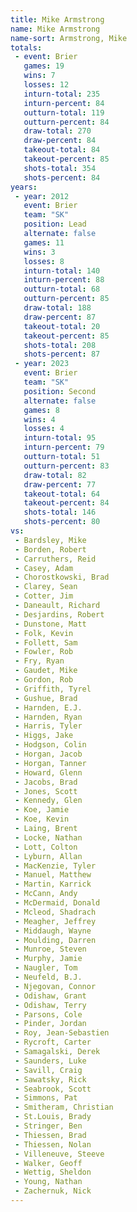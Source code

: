 ```yaml
---
title: Mike Armstrong
name: Mike Armstrong
name-sort: Armstrong, Mike
totals:
 - event: Brier
   games: 19
   wins: 7
   losses: 12
   inturn-total: 235
   inturn-percent: 84
   outturn-total: 119
   outturn-percent: 84
   draw-total: 270
   draw-percent: 84
   takeout-total: 84
   takeout-percent: 85
   shots-total: 354
   shots-percent: 84
years:
 - year: 2012
   event: Brier
   team: "SK"
   position: Lead
   alternate: false
   games: 11
   wins: 3
   losses: 8
   inturn-total: 140
   inturn-percent: 88
   outturn-total: 68
   outturn-percent: 85
   draw-total: 188
   draw-percent: 87
   takeout-total: 20
   takeout-percent: 85
   shots-total: 208
   shots-percent: 87
 - year: 2023
   event: Brier
   team: "SK"
   position: Second
   alternate: false
   games: 8
   wins: 4
   losses: 4
   inturn-total: 95
   inturn-percent: 79
   outturn-total: 51
   outturn-percent: 83
   draw-total: 82
   draw-percent: 77
   takeout-total: 64
   takeout-percent: 84
   shots-total: 146
   shots-percent: 80
vs:
 - Bardsley, Mike
 - Borden, Robert
 - Carruthers, Reid
 - Casey, Adam
 - Chorostkowski, Brad
 - Clarey, Sean
 - Cotter, Jim
 - Daneault, Richard
 - Desjardins, Robert
 - Dunstone, Matt
 - Folk, Kevin
 - Follett, Sam
 - Fowler, Rob
 - Fry, Ryan
 - Gaudet, Mike
 - Gordon, Rob
 - Griffith, Tyrel
 - Gushue, Brad
 - Harnden, E.J.
 - Harnden, Ryan
 - Harris, Tyler
 - Higgs, Jake
 - Hodgson, Colin
 - Horgan, Jacob
 - Horgan, Tanner
 - Howard, Glenn
 - Jacobs, Brad
 - Jones, Scott
 - Kennedy, Glen
 - Koe, Jamie
 - Koe, Kevin
 - Laing, Brent
 - Locke, Nathan
 - Lott, Colton
 - Lyburn, Allan
 - MacKenzie, Tyler
 - Manuel, Matthew
 - Martin, Karrick
 - McCann, Andy
 - McDermaid, Donald
 - Mcleod, Shadrach
 - Meagher, Jeffrey
 - Middaugh, Wayne
 - Moulding, Darren
 - Munroe, Steven
 - Murphy, Jamie
 - Naugler, Tom
 - Neufeld, B.J.
 - Njegovan, Connor
 - Odishaw, Grant
 - Odishaw, Terry
 - Parsons, Cole
 - Pinder, Jordan
 - Roy, Jean-Sebastien
 - Rycroft, Carter
 - Samagalski, Derek
 - Saunders, Luke
 - Savill, Craig
 - Sawatsky, Rick
 - Seabrook, Scott
 - Simmons, Pat
 - Smitheram, Christian
 - St.Louis, Brady
 - Stringer, Ben
 - Thiessen, Brad
 - Thiessen, Nolan
 - Villeneuve, Steeve
 - Walker, Geoff
 - Wettig, Sheldon
 - Young, Nathan
 - Zachernuk, Nick
---
```

